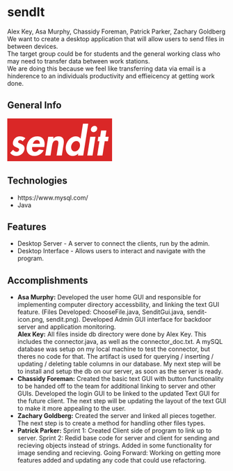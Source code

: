 # sendIt
Alex Key, Asa Murphy, Chassidy Foreman, Patrick Parker, Zachary Goldberg<br>
We want to create a desktop application that will allow users to send files in between devices.<br>
The target group could be for students and the general working class who may need to transfer data between work stations.<br>
We are doing this because we feel like transferring data via email is a hinderence to an individuals productivity and effieicency at getting work done.<br>

## General Info
![Logo](./logo/logo.png) <!--Application logo --> <!--Application logo -->


## Technologies
<ul>
  <li>https://www.mysql.com/</li>
  <li>Java</li>
</ul>

## Features
<ul>
  <li>Desktop Server - A server to connect the clients, run by the admin.</li>
  <li>Desktop Interface - Allows users to interact and navigate with the program.
</ul>

## Accomplishments
<ul>
  <li><strong>Asa Murphy:</strong> Developed the user home GUI and responsible for implementing computer directory accessbility, and linking the text GUI feature. (Files Developed: ChooseFile.java, SenditGui.java, sendit-icon.png, sendit.png). Developed Admin GUI interface for backdoor server and application monitoring.</li>
  <strong>Alex Key:</strong> All files inside db directory were done by Alex Key. This includes the connector.java, as well as the connector_doc.txt. A mySQL database was setup on my local machine to test the connector, but theres no code for that. The artifact is used for querying / inserting / updating / deleting table columns in our database. My next step will be to install and setup the db on our server, as soon as the server is ready.
  </li>
  <li>
    <strong>Chassidy Foreman:</strong> Created the basic text GUI with button functionality to be handed off to the team for additional linking to server and other GUIs. Developed the login GUI to be linked to the updated Text GUI for the future client. The next step will be updating the layout of the text GUI to make it more appealing to the user.
  </li>
  <li>
    <strong>Zachary Goldberg:</strong> Created the server and linked all pieces together. The next step is to create a method for handling other files types. 
  </li>
  <li>
    <strong>Patrick Parker:</strong> Sprint 1: Created Client side of program to link up to server. Sprint 2: Redid base code for server and client for sending and recieving objects instead of strings. Added in some functionality for image sending and recieving. Going Forward: Working on getting more features added and updating any code that could use refactoring.
  </li>
</ul>
